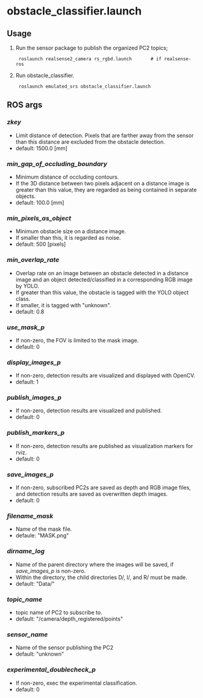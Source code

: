 # obstacle_classifier.launch

## Usage

1. Run the sensor package to publish the organized PC2 topics;

        roslaunch realsense2_camera rs_rgbd.launch       # if realsense-ros

2. Run obstacle_classifier.

        roslaunch emulated_srs obstacle_classifier.launch

## ROS args

### _zkey_

* Limit distance of detection. Pixels that are farther away from the sensor than
  this distance are excluded from the obstacle detection.
* default: 1500.0 [mm]

### _min_gap_of_occluding_boundary_

* Minimum distance of occluding contours.
* If the 3D distance between two pixels adjacent on a distance image is
  greater than this value, they are regarded as being contained in separate
  objects.
* default: 100.0 [mm]

### _min_pixels_as_object_

* Minimum obstacle size on a distance image.
* If smaller than this, it is regarded as noise.
* default: 500 [pixels]

### _min_overlap_rate_

* Overlap rate on an image between an obstacle detected in a distance image and
  an object detected/classified in a corresponding RGB image by YOLO.
* If greater than this value, the obstacle is tagged with the YOLO object class.
* If smaller, it is tagged with "unknown".
* default: 0.8

### _use_mask_p_

* If non-zero, the FOV is limited to the mask image.
* default: 0

### _display_images_p_

* If non-zero, detection results are visualized and displayed with OpenCV.
* default: 1

### _publish_images_p_

* If non-zero, detection results are visualized and published.
* default: 0

### _publish_markers_p_

* If non-zero, detection results are published as visualization markers for rviz.
* default: 0

### _save_images_p_

* If non-zero, subscribed PC2s are saved as depth and RGB image files, and
  detection results are saved as overwritten depth images.
* default: 0

### _filename_mask_

* Name of the mask file.
* defaule: "MASK.png"

### _dirname_log_

* Name of the parent directory where the images will be saved, if _save_images_p_
  is non-zero.
* Within the directory, the child directories  D/, I/, and R/ must be made.
* default: "Data/"

### _topic_name_

* topic name of PC2 to subscribe to.
* default: "/camera/depth_registered/points"

### _sensor_name_

* Name of the sensor publishing the PC2
* default: "unknown"

### _experimental_doublecheck_p_

* If non-zero, exec the experimental classification.
* default: 0
